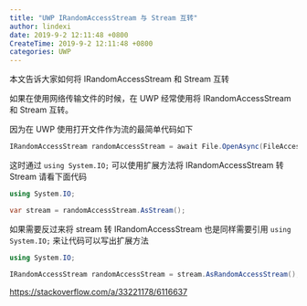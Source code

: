 ```yaml
---
title: "UWP IRandomAccessStream 与 Stream 互转"
author: lindexi
date: 2019-9-2 12:11:48 +0800
CreateTime: 2019-9-2 12:11:48 +0800
categories: UWP
---
```


本文告诉大家如何将 IRandomAccessStream 和 Stream 互转

<!--more-->





<div id="toc"></div>

如果在使用网络传输文件的时候，在 UWP 经常使用将 IRandomAccessStream 和 Stream 互转。

因为在 UWP 使用打开文件作为流的最简单代码如下

```csharp
IRandomAccessStream randomAccessStream = await File.OpenAsync(FileAccessMode.Read)
```

这时通过 `using System.IO;` 可以使用扩展方法将 IRandomAccessStream 转 Stream 请看下面代码

```csharp
using System.IO;

var stream = randomAccessStream.AsStream();
```

如果需要反过来将 stream 转 IRandomAccessStream 也是同样需要引用 `using System.IO;` 来让代码可以写出扩展方法

```csharp
using System.IO;

IRandomAccessStream randomAccessStream = stream.AsRandomAccessStream();
```

https://stackoverflow.com/a/33221178/6116637





